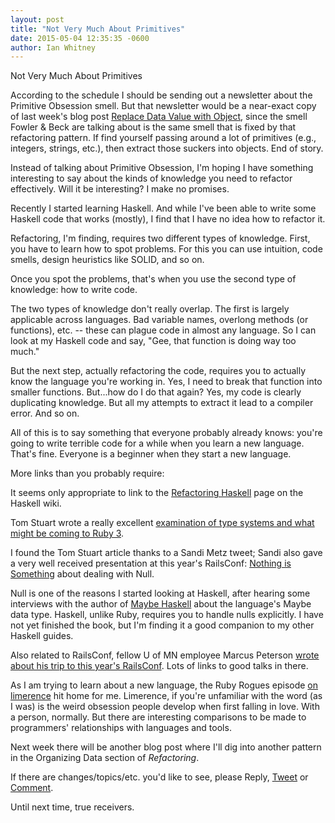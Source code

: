 ```yaml
---
layout: post
title: "Not Very Much About Primitives"
date: 2015-05-04 12:35:35 -0600
author: Ian Whitney
---
```


Not Very Much About Primitives

According to the schedule I should be sending out a newsletter about the Primitive Obsession smell. But that newsletter would be a near-exact copy of last week's blog post [Replace Data Value with Object](http://designisrefactoring.com/2015/04/26/organizing-data-replace-data-value-with-object/), since the smell Fowler & Beck are talking about is the same smell that is fixed by that refactoring pattern. If find yourself passing around a lot of primitives (e.g., integers, strings, etc.), then extract those suckers into objects. End of story.

Instead of talking about Primitive Obsession, I'm hoping I have something interesting to say about the kinds of knowledge you need to refactor effectively. Will it be interesting? I make no promises.

Recently I started learning Haskell. And while I've been able to write some Haskell code that works (mostly), I find that I have no idea how to refactor it.

Refactoring, I'm finding, requires two different types of knowledge. First, you have to learn how to spot problems. For this you can use intuition, code smells, design heuristics like SOLID, and so on.

Once you spot the problems, that's when you use the second type of knowledge: how to write code.

The two types of knowledge don't really overlap. The first is largely applicable across languages. Bad variable names, overlong methods (or functions), etc. -- these can plague code in almost any language. So I can look at my Haskell code and say, "Gee, that function is doing way too much."

But the next step, actually refactoring the code, requires you to actually know the language you're working in. Yes, I need to break that function into smaller functions. But...how do I do that again? Yes, my code is clearly duplicating knowledge. But all my attempts to extract it lead to a compiler error. And so on.

All of this is to say something that everyone probably already knows: you're going to write terrible code for a while when you learn a new language. That's fine. Everyone is a beginner when they start a new language.

More links than you probably require:

It seems only appropriate to link to the [Refactoring Haskell](https://wiki.haskell.org/Refactoring) page on the Haskell wiki.

Tom Stuart wrote a really excellent [examination of type systems and what might be coming to Ruby 3](http://codon.com/consider-static-typing).

I found the Tom Stuart article thanks to a Sandi Metz tweet; Sandi also gave a very well received presentation at this year's RailsConf: [Nothing is Something](http://confreaks.tv/videos/railsconf2015-nothing-is-something) about dealing with Null.

Null is one of the reasons I started looking at Haskell, after hearing some interviews with the author of [Maybe Haskell](https://gumroad.com/l/maybe-haskell) about the language's Maybe data type. Haskell, unlike Ruby, requires you to handle nulls explicitly. I have not yet finished the book, but I'm finding it a good companion to my other Haskell guides.

Also related to RailsConf, fellow U of MN employee Marcus Peterson [wrote about his trip to this year's RailsConf](http://tech.popdata.org/railsconf-2015-wrap-up/). Lots of links to good talks in there.

As I am trying to learn about a new language, the Ruby Rogues episode [on limerence](http://devchat.tv/ruby-rogues/204-rr-limerence-with-dave-thomas) hit home for me. Limerence, if you're unfamiliar with the word (as I was) is the weird obsession people develop when first falling in love. With a person, normally. But there are interesting comparisons to be made to programmers' relationships with languages and tools.

Next week there will be another blog post where I'll dig into another pattern in the Organizing Data section of _Refactoring_.

If there are changes/topics/etc. you'd like to see, please Reply, [Tweet](https://twitter.com/iwhitney) or [Comment](https://github.com/IanWhitney/newsletter/pull/3).

Until next time, true receivers.
